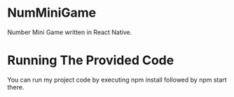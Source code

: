 # NumMiniGame
Number Mini Game written in React Native.

# Running The Provided Code
You can run my project code by executing npm install followed by npm start there.
